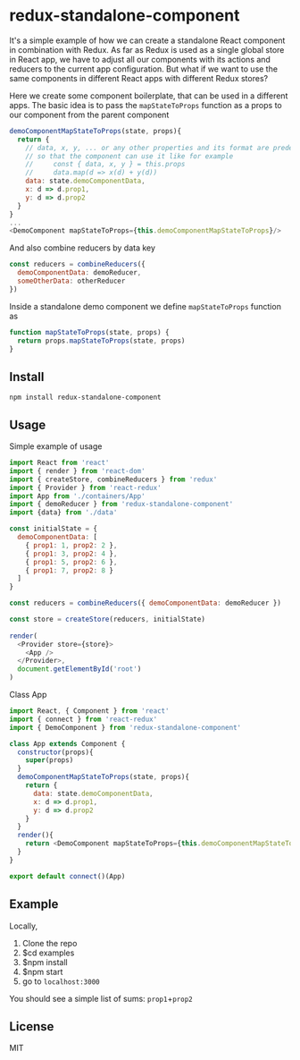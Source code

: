 # redux-standalone-component

It's a simple example of how we can create a standalone React component in combination with Redux.
As far as Redux is used as a single global store in React app, we have to adjust all our components with its actions and reducers to the current app configuration.
But what if we want to use the same components in different React apps with different Redux stores? 

Here we create some component boilerplate, that can be used in a different apps.
The basic idea is to pass the `mapStateToProps` function as a props to our component from the parent component
```js
demoComponentMapStateToProps(state, props){
  return {
    // data, x, y, ... or any other properties and its format are predefined by the component
    // so that the component can use it like for example
    //     const { data, x, y } = this.props
    //     data.map(d => x(d) + y(d)) 
    data: state.demoComponentData,
    x: d => d.prop1,
    y: d => d.prop2
  }
}
...
<DemoComponent mapStateToProps={this.demoComponentMapStateToProps}/>
```
And also combine reducers by data key
```js
const reducers = combineReducers({ 
  demoComponentData: demoReducer,
  someOtherData: otherReducer   
})
```

Inside a standalone demo component we define `mapStateToProps` function as
```js
function mapStateToProps(state, props) {
  return props.mapStateToProps(state, props)
}
```

## Install

    npm install redux-standalone-component
    
## Usage

Simple example of usage

```js
import React from 'react'
import { render } from 'react-dom'
import { createStore, combineReducers } from 'redux'
import { Provider } from 'react-redux'
import App from './containers/App'
import { demoReducer } from 'redux-standalone-component'
import {data} from './data'

const initialState = {
  demoComponentData: [
    { prop1: 1, prop2: 2 },
    { prop1: 3, prop2: 4 },
    { prop1: 5, prop2: 6 },
    { prop1: 7, prop2: 8 }
  ]
}

const reducers = combineReducers({ demoComponentData: demoReducer })

const store = createStore(reducers, initialState)
    
render(
  <Provider store={store}>
    <App />
  </Provider>,
  document.getElementById('root')
)
```

Class App
```js
import React, { Component } from 'react'
import { connect } from 'react-redux'
import { DemoComponent } from 'redux-standalone-component'

class App extends Component {
  constructor(props){
    super(props)
  }
  demoComponentMapStateToProps(state, props){
    return {
      data: state.demoComponentData,
      x: d => d.prop1,
      y: d => d.prop2
    }
  }
  render(){
    return <DemoComponent mapStateToProps={this.demoComponentMapStateToProps}/>
  }
}

export default connect()(App)
```    

## Example
Locally,

1. Clone the repo
2. $cd examples
2. $npm install
3. $npm start
4. go to `localhost:3000` 

You should see a simple list of sums: `prop1`+`prop2`

## License
MIT